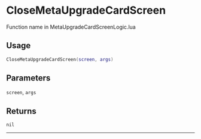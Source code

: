 # CloseMetaUpgradeCardScreen
Function name in MetaUpgradeCardScreenLogic.lua
## Usage
```lua
CloseMetaUpgradeCardScreen(screen, args)
```
## Parameters
`screen`, `args`
## Returns
`nil`

---